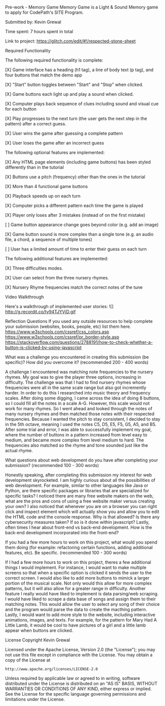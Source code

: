 Pre-work - Memory Game
Memory Game is a Light & Sound Memory game to apply for CodePath's SITE Program.

Submitted by: Kevin Grewal

Time spent: 7 hours spent in total

Link to project: https://glitch.com/edit/#!/respected-stone-sheet

Required Functionality

The following required functionality is complete:

[X] Game interface has a heading (h1 tag), a line of body text (p tag), and four buttons that match the demo app

[X] "Start" button toggles between "Start" and "Stop" when clicked.

[X] Game buttons each light up and play a sound when clicked.

[X] Computer plays back sequence of clues including sound and visual cue for each button

[X] Play progresses to the next turn (the user gets the next step in the pattern) after a correct guess.

[X] User wins the game after guessing a complete pattern

[X] User loses the game after an incorrect guess

The following optional features are implemented:

[X] Any HTML page elements (including game buttons) has been styled differently than in the tutorial

[X] Buttons use a pitch (frequency) other than the ones in the tutorial

[X] More than 4 functional game buttons

[X] Playback speeds up on each turn

[X] Computer picks a different pattern each time the game is played

[X] Player only loses after 3 mistakes (instead of on the first mistake)

[ ] Game button appearance change goes beyond color (e.g. add an image)

[X] Game button sound is more complex than a single tone (e.g. an audio file, a chord, a sequence of multiple tones)

[ ] User has a limited amount of time to enter their guess on each turn

The following additional features are implemented:

[X] Three difficulties modes.

[X] User can select from the three nursery rhymes.

[X] Nursery Rhyme frequencies match the correct notes of the tune

Video Walkthrough

Here's a walkthrough of implemented user stories: ![] http://g.recordit.co/ty94TJYVjD.gif

Reflection Questions
If you used any outside resources to help complete your submission (websites, books, people, etc) list them here. 
https://www.w3schools.com/cssref/css_colors.asp 
https://www.w3schools.com/cssref/pr_border-style.asp 
https://stackoverflow.com/questions/2788191/how-to-check-whether-a-button-is-clicked-by-using-javascript

What was a challenge you encountered in creating this submission (be specific)? How did you overcome it? (recommended 200 - 400 words) 

A challenge I encountered was matching note frequencies to the nursery rhymes. My goal was to give the player three options, increasing in difficulty. The challenge was that I had to find nursery rhymes whose frequencies were all in the same scale range but also got incremently harder.
In order to do this I researched into music theory and frequency scales. After doing some digging, I came across the idea of doing 8 buttons, so I could fill all the notes in a scale A-G. However, this scale would not work for many rhymes. So I went ahead and looked through the notes of many nursery rhymes and then matched those notes with their respected frequencies.
Because I wanted the pitch to stay consistent, I decided to stay in the 5th octave, meaning I used the notes C5, D5, E5, F5, G5, A5, and B5. After some trial and error, I was able to successfully implement my goal, where the number of buttons in a pattern increased from level easy to medium, and became more complex from level medium to hard. The frequencies also matched
so the rhyme and tone sounded just like the actual rhyme.

What questions about web development do you have after completing your submission? (recommended 100 - 300 words) 

Honestly speaking, after completing this submission my interest for web development skyrocketed. I am highly curious about all the possibilities of web development. 
For example, similar to other languages like Java or Python, are there specific packages or libraries that are specialized for specific tasks? 
I noticed there are many free website makers on the web, what are the pros and cons of using a free website maker versus creating your own?
I also noticed that whenever you are on a browser you can right click and inspect element which will actually show you and allow you to edit the HTML code and the console response. Why is that allowed? Is there any cybersecurity measures taken? If so is it done within javascript?
Lastly, often times I hear about front-end vs back-end development. How is the back-end development incorporated into the front-end?

If you had a few more hours to work on this project, what would you spend them doing (for example: refactoring certain functions, adding additional features, etc). Be specific. (recommended 100 - 300 words) 

If I had a few more hours to work on this project, theres a few additional things I would implement. For instance, I would want to make multiple screens so that when a specific option is clicked
it sends the user to the correct screen. I would also like to add more buttons to mimick a larger portion of the musical scale. Not only would this allow for more complex patterns, but it will also allow for a greater range in difficulty.
Another feature I really would have liked to implement is data parsing/web scraping. I would have liked to scrape a data base of songs and assign them to their matching notes. This would allow the user to select any song of their choice and the program would parse the data to create the macthing pattern.
Lastly, I would want to add more style to the website, including interactive animations, images, and texts. For example, for the pattern for Mary Had A Little Lamb, it would be cool to have pictures of a girl and a little lamb appear when buttons are clicked.



License
Copyright Kevin Grewal

Licensed under the Apache License, Version 2.0 (the "License");
you may not use this file except in compliance with the License.
You may obtain a copy of the License at

    http://www.apache.org/licenses/LICENSE-2.0

Unless required by applicable law or agreed to in writing, software
distributed under the License is distributed on an "AS IS" BASIS,
WITHOUT WARRANTIES OR CONDITIONS OF ANY KIND, either express or implied.
See the License for the specific language governing permissions and
limitations under the License.
